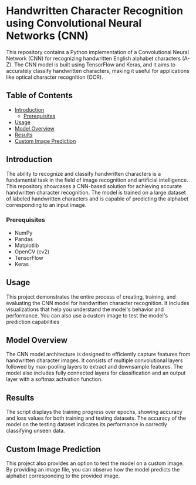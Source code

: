# Handwritten Character Recognition using Convolutional Neural Networks (CNN)

This repository contains a Python implementation of a Convolutional Neural Network (CNN) for recognizing handwritten English alphabet characters (A-Z). The CNN model is built using TensorFlow and Keras, and it aims to accurately classify handwritten characters, making it useful for applications like optical character recognition (OCR).

## Table of Contents

- [Introduction](#introduction)
  - [Prerequisites](#prerequisites)
- [Usage](#usage)
- [Model Overview](#model-overview)
- [Results](#results)
- [Custom Image Prediction](#custom-image-prediction)

## Introduction

The ability to recognize and classify handwritten characters is a fundamental task in the field of image recognition and artificial intelligence. This repository showcases a CNN-based solution for achieving accurate handwritten character recognition. The model is trained on a large dataset of labeled handwritten characters and is capable of predicting the alphabet corresponding to an input image.

### Prerequisites
- NumPy
- Pandas
- Matplotlib
- OpenCV (cv2)
- TensorFlow
- Keras

## Usage
This project demonstrates the entire process of creating, training, and evaluating the CNN model for handwritten character recognition. It includes visualizations that help you understand the model's behavior and performance. You can also use a custom image to test the model's prediction capabilities

## Model Overview
The CNN model architecture is designed to efficiently capture features from handwritten character images. It consists of multiple convolutional layers followed by max-pooling layers to extract and downsample features. The model also includes fully connected layers for classification and an output layer with a softmax activation function.

## Results
The script displays the training progress over epochs, showing accuracy and loss values for both training and testing datasets. The accuracy of the model on the testing dataset indicates its performance in correctly classifying unseen data.

## Custom Image Prediction
This project also provides an option to test the model on a custom image. By providing an image file, you can observe how the model predicts the alphabet corresponding to the provided image.


